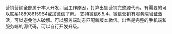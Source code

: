 营销营销全部属于本人开发，因工作原因，打算出售营销完整源代码。有需要的可以联系18898615964或加微信了解。
支持微信6.5.4。微信营销有服务端验证激活，可以避免他人破解。可以服务端动态匹配新版本微信。出售是完整的手机端和服务端的源代码，可以自行开发升级。
